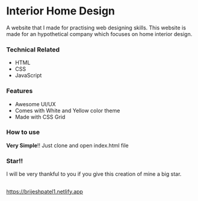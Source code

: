 # Interior Home Design

A website that I made for practising web designing skills. This website is made for an hypothetical company which focuses on home interior design. 

### Technical Related

* HTML
* CSS
* JavaScript

### Features

* Awesome UI/UX
* Comes with White and Yellow color theme
* Made with CSS Grid

### How to use

**Very Simple**!! Just clone and open index.html file

### Star!!

I will be very thankful to you if you give this creation of mine a big star.

##
https://brijeshpatel1.netlify.app
